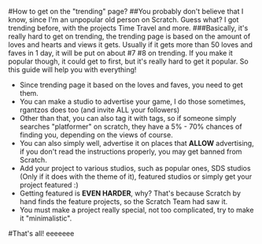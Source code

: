 #How to get on the "trending" page?
##You probably don't believe that I know, since I'm an unpopular old person on Scratch. Guess what? I got trending before, with the projects Time Travel and more. 
###Basically, it's really hard to get on trending, the trending page is based on the amount of loves and hearts and views it gets. Usually if it gets more than 50 loves and faves in 1 day, it will be put on about #7 #8 on trending. If you make it popular though, it could get to first, but it's really hard to get it popular. So this guide will help you with everything!

- Since trending page it based on the loves and faves, you need to get them. 
- You can make a studio to advertise your game, I do those sometimes, rgantzos does too (and invite ALL your followers)
- Other than that, you can also tag it with tags, so if someone simply searches "platformer" on scratch, they have a 5% - 70% chances of finding you, depending on the views of course. 
- You can also simply well, advertise it on places that **ALLOW** advertising, if you don't read the instructions properly, you may get banned from Scratch. 
- Add your project to various studios, such as popular ones, SDS studios (Only if it does with the theme of it), featured studios or simply get your project featured :)
- Getting featured is **EVEN HARDER**, why? That's because Scratch by hand finds the feature projects, so the Scratch Team had saw it. 
- You must make a project really special, not too complicated, try to make it "minimalistic". 

#That's all! eeeeeee
